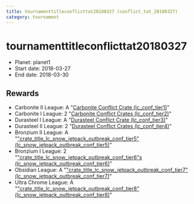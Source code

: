 ```yaml
---
title: tournamenttitleconflicttat20180327 (conflict_tat_20180327)
category: tournament
---
```

# tournamenttitleconflicttat20180327

  * Planet: planet1
  * Start date: 2018-03-27
  * End date: 2018-03-30

## Rewards

  * Carbonite II League: A "[Carbonite Conflict Crate (lc_conf_tier1)](lc_conf_tier1.html)"
  * Carbonite I League: 2 "[Carbonite Conflict Crates (lc_conf_tier2)](lc_conf_tier2.html)"
  * Durasteel I League: A "[Durasteel Conflict Crate (lc_conf_tier3)](lc_conf_tier3.html)"
  * Durasteel II League: 2 "[Durasteel Conflict Crates (lc_conf_tier4)](lc_conf_tier4.html)"
  * Bronzium II League: A "["crate_title_lc_snow_jetpack_outbreak_conf_tier5" (lc_snow_jetpack_outbreak_conf_tier5)](lc_snow_jetpack_outbreak_conf_tier5.html)"
  * Bronzium I League: 2 "["crate_title_lc_snow_jetpack_outbreak_conf_tier6"s (lc_snow_jetpack_outbreak_conf_tier6)](lc_snow_jetpack_outbreak_conf_tier6.html)"
  * Obsidian League: A "["crate_title_lc_snow_jetpack_outbreak_conf_tier7" (lc_snow_jetpack_outbreak_conf_tier7)](lc_snow_jetpack_outbreak_conf_tier7.html)"
  * Ultra Chrome League: A "["crate_title_lc_snow_jetpack_outbreak_conf_tier8" (lc_snow_jetpack_outbreak_conf_tier8)](lc_snow_jetpack_outbreak_conf_tier8.html)"
